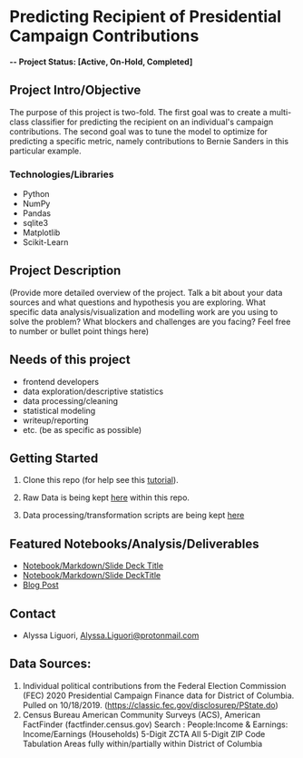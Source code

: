 # Predicting Recipient of Presidential Campaign Contributions

#### -- Project Status: [Active, On-Hold, Completed]

## Project Intro/Objective
The purpose of this project is two-fold. The first goal was to create a multi-class classifier for predicting the recipient on an individual's campaign contributions. The second goal was to tune the model to optimize for predicting a specific metric, namely contributions to Bernie Sanders in this particular example. 

### Technologies/Libraries
* Python
* NumPy
* Pandas
* sqlite3
* Matplotlib
* Scikit-Learn

## Project Description
(Provide more detailed overview of the project.  Talk a bit about your data sources and what questions and hypothesis you are exploring. What specific data analysis/visualization and modelling work are you using to solve the problem? What blockers and challenges are you facing?  Feel free to number or bullet point things here)

## Needs of this project

- frontend developers
- data exploration/descriptive statistics
- data processing/cleaning
- statistical modeling
- writeup/reporting
- etc. (be as specific as possible)

## Getting Started

1. Clone this repo (for help see this [tutorial](https://help.github.com/articles/cloning-a-repository/)).

2. Raw Data is being kept [here](https://github.com/ali0003433/political-contributions/tree/master/raw_data) within this repo.
    
3. Data processing/transformation scripts are being kept [here]()

## Featured Notebooks/Analysis/Deliverables
* [Notebook/Markdown/Slide Deck Title](link)
* [Notebook/Markdown/Slide DeckTitle](link)
* [Blog Post](link)


## Contact
* Alyssa Liguori, Alyssa.Liguori@protonmail.com 


## Data Sources: 
1) Individual political contributions from the Federal Election Commission (FEC) 2020 Presidential Campaign Finance data for District of Columbia. Pulled on 10/18/2019. (https://classic.fec.gov/disclosurep/PState.do) 
2) Census Bureau American Community Surveys (ACS), American FactFinder (factfinder.census.gov)
Search : People:Income & Earnings:
Income/Earnings (Households) 
5-Digit ZCTA
All 5-Digit ZIP Code Tabulation Areas fully within/partially within District of Columbia 

